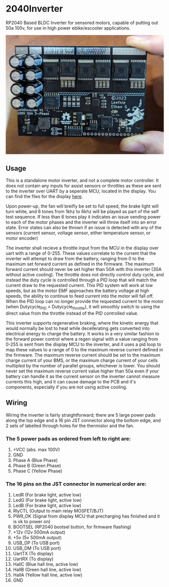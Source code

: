 # 2040Inverter
 RP2040 Based BLDC Inverter for sensored motors, capable of putting out 50a 100v, for use in high power ebike/escooter applications.
 
![Inverter PCB](https://github.com/Kirg5/2040Inverter/blob/main/Images/PXL_20230803_063624892.jpg)

## Usage
This is a standalone motor inverter, and not a complete motor controller. It does not contain any inputs for assist sensors or throttles as these are sent to the inverter over UART by a seperate MCU, located in the display. You can find the files for the display [here](https://github.com/Kirg5/RP2040-ILI9488-HUD). 

Upon power-up, the fan will breifly be set to full speed, the brake light will turn white, and 6 tones from 1khz to 6khz will be played as part of the self test sequence. If less than 6 tones play it indicates an issue sending power to each of the motor phases and the inverter will throw itself into an error state. Error states can also be thrown if an issue is detected with any of the sensors (current sensor, voltage sensor, either temperature sensor, or motor encoder)

The inverter shall recieve a throttle input from the MCU in the display over uart with a range of 0-255. These values correlate to the current that the inverter will attempt to draw from the battery, ranging from 0 to the maximum set forward current as defined in the firmware. The maximum forward current should never be set higher than 50A with this inverter (30A without active cooling). The throttle does not directly control duty cycle, and instead the duty cycle is controlled through a PID loop that will match the current draw to the requested current. This PID system will work at low speeds, but as the motor EMF approaches the battery voltage at high speeds, the ability to continue to feed current into the motor will fall off. When the PID loop can no longer provide the requested current to the motor (when Dutycycle<sub>PID</sub> > Dutycycle<sub>throttle</sub>), it will smoothly switch to using the direct value from the throttle instead of the PID controlled value.

This inverter supports regenerative braking, where the kinetic energy that would normally be lost to heat while decellerating gets converted into electrical energy to charge the battery. It works in a very similar fashion to the forward power control where a regen signal with a value ranging from 0-255 is sent from the display MCU to the inverter, and it uses a pid loop to map these values to a range of 0 to the maximum reverse current defined in the firmware. The maximum reverse current should be set to the maximum charge current of your BMS, or the maximum charge current of your cells multipled by the number of parallel groups, whichever is lower. You should never set the maximum reverse current value higher than 50a even if your battery can handle it as the current sensor on the inverter cannot measure currents this high, and it can cause damage to the PCB and it's components, especially if you are not using active cooling.

## Wiring 
Wiring the inverter is fairly straightforward; there are 5 large power pads along the top edge and a 16 pin JST connector along the bottom edge, and 2 sets of labelled through holes for the thermistor and the fan.
### The 5 power pads as ordered from left to right are:
1. +VCC (abs. max 100V)
2. GND
3. Phase A (Blue Phase)
4. Phase B (Green Phase)
5. Phase C (Yellow Phase)

### The 16 pins on the JST connector in numerical order are:
1.  LedR    (For brake light, active low)
2.  LedG    (For brake light, active low)
3.  LedB    (For brake light, active low)
4.  RlyCTL  (Output to main relay MOSFET/BJT)
5.  PWR_OK  (Signal from display MCU that precharging has finished and it is ok to power on)
6.  BOOTSEL (RP2040 bootsel button, for firmware flashing)
7.  +12v    (12v 500mA output)
8.  +5v     (5v 500mA output)
9.  USB_DP  (To USB port)
10. USB_DM  (To USB port)
11. UartTX  (To display)
12. UartRX  (To display)
13. HallC   (Blue hall line, active low)
14. HallB   (Green hall line, active low)
15. HallA   (Yellow hall line, active low)
16. GND
